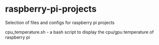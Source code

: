 # raspberry-pi-projects
Selection of files and configs for raspberry pi projects

cpu_temperature.sh - a bash script to display the cpu/gpu temperature of raspberry pi

